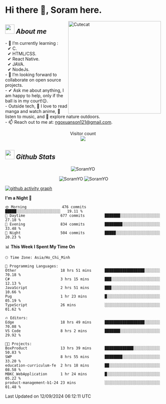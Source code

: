 # Hi there 👋, Soram here. 
 
<img align="right" width=300px alt="Cutecat" src="https://c.tenor.com/K33MDwMai28AAAAC/nyochio-d4dj.gif" />

## <img src="https://c.tenor.com/q8EQYnb8VLcAAAAi/re-zero.gif" width="30px">&nbsp;***About me***
 
\- 🌱 I’m currently learning :
  <br> &nbsp; ✔ C.
  <br> &nbsp; ✔ HTML/CSS.
  <br> &nbsp; ✔ React Native.
  <br> &nbsp; ✔ JAVA.
   <br> &nbsp; ✔ NodeJs.
<br> \- 👯 I’m looking forward to collaborate on open source projects.
<br> \- ✔ Ask me about anything, I am happy to help, only if the ball is in my court!😉.
<br> \- Outside tech,  📖 I love to read manga and watch anime, 🎵 listen to music, and 🌴 explore nature outdoors.
<br> \- 📫 Reach out to me at: ngoxuanson121@gmail.com.

<p align="center"> 
  Visitor count<br>
  <img src="https://profile-counter.glitch.me/SoramYO/count.svg" />
</p>

## <img src="https://c.tenor.com/moaQHad4VcMAAAAi/ram-dance.gif" width="30px">&nbsp;***Github Stats***
<p align="center"> <img src="https://komarev.com/ghpvc/?username=SoramYO" alt="SoramYO" /> </p>

<p align="center">&nbsp;<img align="center" src="https://github-readme-stats.vercel.app/api?username=SoramYO&theme=gotham&show_icons=true" alt="SoramYO" />

<img align="center" src="http://github-readme-streak-stats.herokuapp.com?user=SoramYO&theme=gotham&hide_border=true&date_format=M%20j%5B%2C%20Y%5D" alt="SoramYO" />


[![github activity graph](https://github-readme-activity-graph.vercel.app/graph?username=SoramYO&theme=tokyo-night)](https://github.com/SoramYO/github-readme-activity-graph)


<!--START_SECTION:waka-->
**I'm a Night 🦉** 

```text
🌞 Morning                476 commits         █████░░░░░░░░░░░░░░░░░░░░   19.11 % 
🌆 Daytime                677 commits         ███████░░░░░░░░░░░░░░░░░░   27.18 % 
🌃 Evening                834 commits         ████████░░░░░░░░░░░░░░░░░   33.48 % 
🌙 Night                  504 commits         █████░░░░░░░░░░░░░░░░░░░░   20.23 % 
```


📊 **This Week I Spent My Time On** 

```text
🕑︎ Time Zone: Asia/Ho_Chi_Minh

💬 Programming Languages: 
Other                    18 hrs 51 mins      ██████████████████░░░░░░░   70.18 % 
C#                       3 hrs 15 mins       ███░░░░░░░░░░░░░░░░░░░░░░   12.13 % 
JavaScript               2 hrs 51 mins       ███░░░░░░░░░░░░░░░░░░░░░░   10.66 % 
Pug                      1 hr 23 mins        █░░░░░░░░░░░░░░░░░░░░░░░░   05.19 % 
TypeScript               26 mins             ░░░░░░░░░░░░░░░░░░░░░░░░░   01.62 % 

🔥 Editors: 
Edge                     18 hrs 49 mins      ██████████████████░░░░░░░   70.08 % 
VS Code                  8 hrs 2 mins        ███████░░░░░░░░░░░░░░░░░░   29.92 % 

🐱‍💻 Projects: 
BoxProduct               13 hrs 39 mins      █████████████░░░░░░░░░░░░   50.83 % 
SWP                      8 hrs 55 mins       ████████░░░░░░░░░░░░░░░░░   33.20 % 
education-curriculum-fe  2 hrs 18 mins       ██░░░░░░░░░░░░░░░░░░░░░░░   08.58 % 
MBKC_WebApplication      1 hr 24 mins        █░░░░░░░░░░░░░░░░░░░░░░░░   05.22 % 
product-management-b1-24 23 mins             ░░░░░░░░░░░░░░░░░░░░░░░░░   01.48 % 
```


 Last Updated on 12/09/2024 06:12:11 UTC
<!--END_SECTION:waka-->
